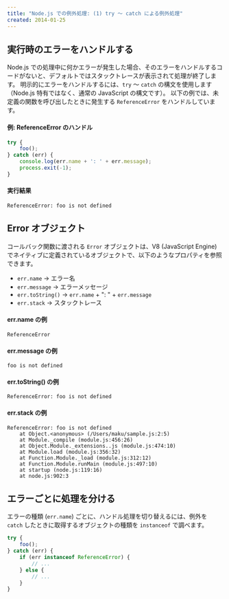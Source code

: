 ```yaml
---
title: "Node.js での例外処理: (1) try ～ catch による例外処理"
created: 2014-01-25
---
```


実行時のエラーをハンドルする
----

Node.js での処理中に何かエラーが発生した場合、そのエラーをハンドルするコードがないと、デフォルトではスタックトレースが表示されて処理が終了します。
明示的にエラーをハンドルするには、`try` ～ `catch` の構文を使用します（Node.js 特有ではなく、通常の JavaScript の構文です）。
以下の例では、未定義の関数を呼び出したときに発生する `ReferenceError` をハンドルしています。

#### 例: ReferenceError のハンドル

```javascript
try {
    foo();
} catch (err) {
    console.log(err.name + ': ' + err.message);
    process.exit(-1);
}
```

#### 実行結果

```
ReferenceError: foo is not defined
```


Error オブジェクト
----

コールバック関数に渡される `Error` オブジェクトは、V8 (JavaScript Engine) でネイティブに定義されているオブジェクトで、以下のようなプロパティを参照できます。

* `err.name` → エラー名
* `err.message` → エラーメッセージ
* `err.toString()` → `err.name` + ": " + `err.message`
* `err.stack` → スタックトレース

#### err.name の例

```
ReferenceError
```

#### err.message の例

```
foo is not defined
```

#### err.toString() の例

```
ReferenceError: foo is not defined
```

#### err.stack の例

```
ReferenceError: foo is not defined
    at Object.<anonymous> (/Users/maku/sample.js:2:5)
    at Module._compile (module.js:456:26)
    at Object.Module._extensions..js (module.js:474:10)
    at Module.load (module.js:356:32)
    at Function.Module._load (module.js:312:12)
    at Function.Module.runMain (module.js:497:10)
    at startup (node.js:119:16)
    at node.js:902:3
```


エラーごとに処理を分ける
----

エラーの種類 (`err.name`) ごとに、ハンドル処理を切り替えるには、例外を `catch` したときに取得するオブジェクトの種類を `instanceof` で調べます。

```javascript
try {
    foo();
} catch (err) {
    if (err instanceof ReferenceError) {
        // ...
    } else {
        // ...
    }
}
```

